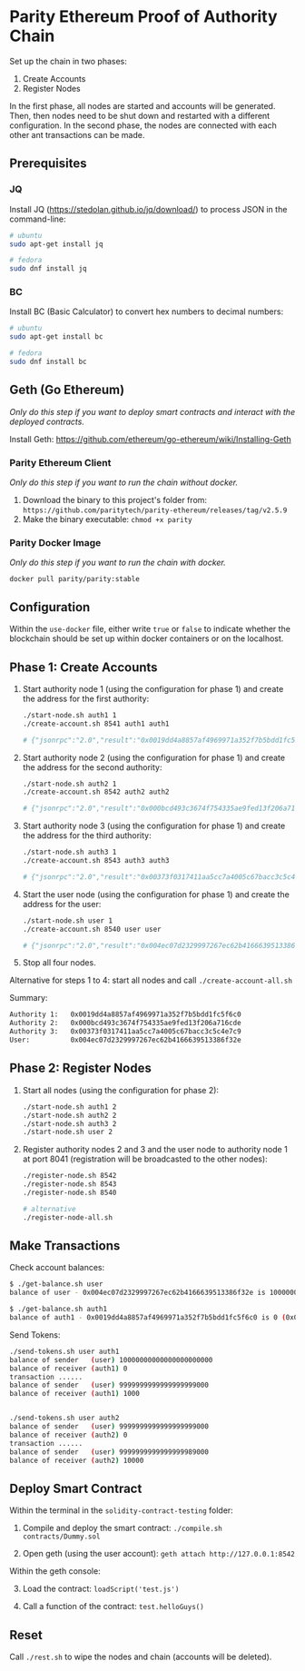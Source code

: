 # Parity Ethereum Proof of Authority Chain

Set up the chain in two phases:

1. Create Accounts
2. Register Nodes

In the first phase, all nodes are started and accounts will be generated. Then, then nodes need to be shut down and restarted with a different configuration. In the second phase, the nodes are connected with each other ant transactions can be made.

## Prerequisites

### JQ

Install JQ (https://stedolan.github.io/jq/download/) to process JSON in the command-line:

```bash
# ubuntu
sudo apt-get install jq

# fedora
sudo dnf install jq
```

### BC

Install BC (Basic Calculator) to convert hex numbers to decimal numbers:

```bash
# ubuntu
sudo apt-get install bc

# fedora
sudo dnf install bc
```

## Geth (Go Ethereum)

_Only do this step if you want to deploy smart contracts and interact with the deployed contracts._

Install Geth: https://github.com/ethereum/go-ethereum/wiki/Installing-Geth

### Parity Ethereum Client

_Only do this step if you want to run the chain without docker._

1. Download the binary to this project's folder from:
   `https://github.com/paritytech/parity-ethereum/releases/tag/v2.5.9`
2. Make the binary executable:
   `chmod +x parity`

### Parity Docker Image

_Only do this step if you want to run the chain with docker._

`docker pull parity/parity:stable`

## Configuration

Within the `use-docker` file, either write `true` or `false` to indicate whether the blockchain should be set up within docker containers or on the localhost.

## Phase 1: Create Accounts

1. Start authority node 1 (using the configuration for phase 1) and create the address for the first authority:

   ```bash
   ./start-node.sh auth1 1
   ./create-account.sh 8541 auth1 auth1

   # {"jsonrpc":"2.0","result":"0x0019dd4a8857af4969971a352f7b5bdd1fc5f6c0","id":0}
   ```

2. Start authority node 2 (using the configuration for phase 1) and create the address for the second authority:

   ```bash
   ./start-node.sh auth2 1
   ./create-account.sh 8542 auth2 auth2

   # {"jsonrpc":"2.0","result":"0x000bcd493c3674f754335ae9fed13f206a716cde","id":0}
   ```

3. Start authority node 3 (using the configuration for phase 1) and create the address for the third authority:

   ```bash
   ./start-node.sh auth3 1
   ./create-account.sh 8543 auth3 auth3

   # {"jsonrpc":"2.0","result":"0x00373f0317411aa5cc7a4005c67bacc3c5c4e7c9","id":0}
   ```

4. Start the user node (using the configuration for phase 1) and create the address for the user:

   ```bash
   ./start-node.sh user 1
   ./create-account.sh 8540 user user

   # {"jsonrpc":"2.0","result":"0x004ec07d2329997267ec62b4166639513386f32e","id":0}
   ```

5. Stop all four nodes.

Alternative for steps 1 to 4: start all nodes and call `./create-account-all.sh`

Summary:

```bash
Authority 1:   0x0019dd4a8857af4969971a352f7b5bdd1fc5f6c0
Authority 2:   0x000bcd493c3674f754335ae9fed13f206a716cde
Authority 3:   0x00373f0317411aa5cc7a4005c67bacc3c5c4e7c9
User:          0x004ec07d2329997267ec62b4166639513386f32e
```

## Phase 2: Register Nodes

1. Start all nodes (using the configuration for phase 2):

   ```bash
   ./start-node.sh auth1 2
   ./start-node.sh auth2 2
   ./start-node.sh auth3 2
   ./start-node.sh user 2
   ```

2. Register authority nodes 2 and 3 and the user node to authority node 1 at port 8041 (registration will be broadcasted to the other nodes):

    ```bash
    ./register-node.sh 8542
    ./register-node.sh 8543
    ./register-node.sh 8540

    # alternative
    ./register-node-all.sh
    ```

## Make Transactions

Check account balances:

```bash
$ ./get-balance.sh user
balance of user - 0x004ec07d2329997267ec62b4166639513386f32e is 10000000000000000000000 (0x21e19e0c9bab2400000)

$ ./get-balance.sh auth1
balance of auth1 - 0x0019dd4a8857af4969971a352f7b5bdd1fc5f6c0 is 0 (0x0)
```

Send Tokens:

```bash
./send-tokens.sh user auth1
balance of sender   (user) 10000000000000000000000
balance of receiver (auth1) 0
transaction ......
balance of sender   (user) 9999999999999999999000
balance of receiver (auth1) 1000


./send-tokens.sh user auth2
balance of sender   (user) 9999999999999999999000
balance of receiver (auth2) 0
transaction ......
balance of sender   (user) 9999999999999999989000
balance of receiver (auth2) 10000
```

## Deploy Smart Contract

Within the terminal in the `solidity-contract-testing` folder:

1. Compile and deploy the smart contract: `./compile.sh contracts/Dummy.sol`

2. Open geth (using the user account): `geth attach http://127.0.0.1:8542`

Within the geth console:

3. Load the contract: `loadScript('test.js')`

4. Call a function of the contract: `test.helloGuys()`

## Reset

Call `./rest.sh` to wipe the nodes and chain (accounts will be deleted).

